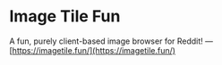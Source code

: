 # Image Tile Fun

A fun, purely client-based image browser for Reddit! &mdash; [https://imagetile.fun/](https://imagetile.fun/)